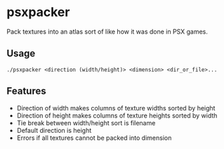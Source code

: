 # psxpacker
Pack textures into an atlas sort of like how it was done in PSX games. 

## Usage
```
./psxpacker <direction (width/height)> <dimension> <dir_or_file>...
```

## Features
- Direction of width makes columns of texture widths sorted by height
- Direction of height makes columns of texture heights sorted by width
- Tie break between width/height sort is filename
- Default direction is height
- Errors if all textures cannot be packed into dimension